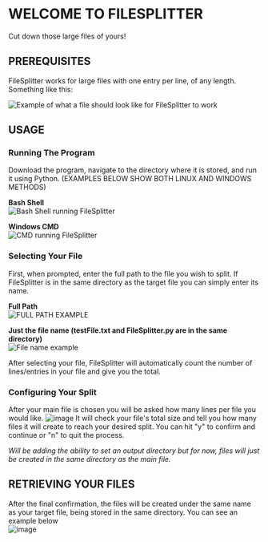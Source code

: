 # WELCOME TO FILESPLITTER
Cut down those large files of yours!

## PREREQUISITES
FileSplitter works for large files with one entry per line, of any length. Something like this:

![Example of what a file should look like for FileSplitter to work ](https://github.com/lmmcntsh/FileSplitter/assets/112915632/d5d2bb22-fe5e-4ef5-b5ae-bd9cf3e38641)


## USAGE
### Running The Program
Download the program, navigate to the directory where it is stored, and run it using Python. (EXAMPLES BELOW SHOW BOTH LINUX AND WINDOWS METHODS)

**Bash Shell**\
![Bash Shell running FileSplitter](https://github.com/lmmcntsh/FileSplitter/assets/112915632/174f10a3-192c-4405-b209-48df62cef875)

**Windows CMD**\
![CMD running FileSplitter](https://github.com/lmmcntsh/FileSplitter/assets/112915632/f4023919-7ef6-402a-b219-fad34a5eced0)

### Selecting Your File
First, when prompted, enter the full path to the file you wish to split. If FileSplitter is in the same directory as the target file you can simply enter its name.

**Full Path**\
![FULL PATH EXAMPLE](https://github.com/lmmcntsh/FileSplitter/assets/112915632/a8f0c287-aaf3-4ee4-9530-6b1414671310)

**Just the file name (testFile.txt and FileSplitter.py are in the same directory)**\
![File name example](https://github.com/lmmcntsh/FileSplitter/assets/112915632/e84c1dda-d9be-45eb-b40f-fcef3480de23)

After selecting your file, FileSplitter will automatically count the number of lines/entries in your file and give you the total.

### Configuring Your Split
After your main file is chosen you will be asked how many lines per file you would like.
![image](https://github.com/lmmcntsh/FileSplitter/assets/112915632/ca53e9d4-80f0-417f-9990-2378a6fbb6f3)
It will check your file's total size and tell you how many files it will create to reach your desired split. You can hit "y" to confirm and continue or "n" to quit the process. 

*Will be adding the ability to set an output directory but for now, files will just be created in the same directory as the main file.*

## RETRIEVING YOUR FILES
After the final confirmation, the files will be created under the same name as your target file, being stored in the same directory. You can see an example below \
![image](https://github.com/lmmcntsh/FileSplitter/assets/112915632/c05c86a7-8ff5-4e4d-9cf6-76ee0865fd50)




